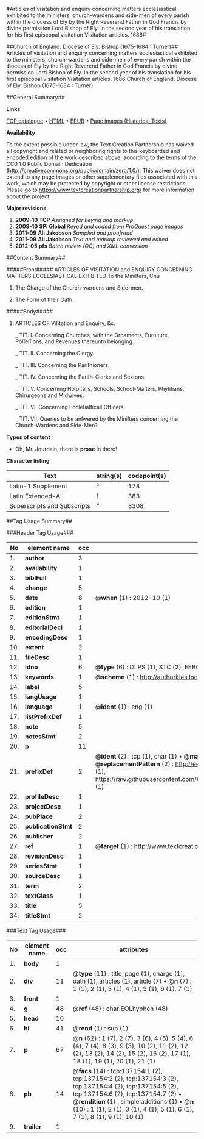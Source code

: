 #Articles of visitation and enquiry concerning matters ecclesiastical exhibited to the ministers, church-wardens and side-men of every parish within the diocess of Ely by the Right Reverend Father in God Francis by divine permission Lord Bishop of Ely. In the second year of his translation for his first episcopal visitation Visitation articles. 1686#

##Church of England. Diocese of Ely. Bishop (1675-1684 : Turner)##
Articles of visitation and enquiry concerning matters ecclesiastical exhibited to the ministers, church-wardens and side-men of every parish within the diocess of Ely by the Right Reverend Father in God Francis by divine permission Lord Bishop of Ely. In the second year of his translation for his first episcopal visitation
Visitation articles. 1686
Church of England. Diocese of Ely. Bishop (1675-1684 : Turner)

##General Summary##

**Links**

[TCP catalogue](http://www.ota.ox.ac.uk/tcp/)  • 
[HTML](http://tei.it.ox.ac.uk/tcp/Texts-HTML/free/A79/A79594.html)  • 
[EPUB](http://tei.it.ox.ac.uk/tcp/Texts-EPUB/free/A79/A79594.epub) • 
[Page images (Historical Texts)](https://historicaltexts.jisc.ac.uk/eebo-99899857e)

**Availability**

To the extent possible under law, the Text Creation Partnership has waived all copyright and related or neighboring rights to this keyboarded and encoded edition of the work described above, according to the terms of the CC0 1.0 Public Domain Dedication (http://creativecommons.org/publicdomain/zero/1.0/). This waiver does not extend to any page images or other supplementary files associated with this work, which may be protected by copyright or other license restrictions. Please go to https://www.textcreationpartnership.org/ for more information about the project.

**Major revisions**

1. __2009-10__ __TCP__ *Assigned for keying and markup*
1. __2009-10__ __SPi Global__ *Keyed and coded from ProQuest page images*
1. __2011-09__ __Ali Jakobson__ *Sampled and proofread*
1. __2011-09__ __Ali Jakobson__ *Text and markup reviewed and edited*
1. __2012-05__ __pfs__ *Batch review (QC) and XML conversion*

##Content Summary##

#####Front#####
ARTICLES OF VISITATION and ENQUIRY CONCERNING MATTERS ECCLESIASTICAL EXHIBITED To the Miniſters, Chu
1. The Charge of the Church-wardens and Side-men.

1. The Form of their Oath.

#####Body#####

1. ARTICLES OF Viſitation and Enquiry, &c.

    _ TIT. I. Concerning Churches, with the Ornaments, Furniture, Poſſeſſions, and Revenues thereunto belonging.

    _ TIT. II. Concerning the Clergy.

    _ TIT. III. Concerning the Pariſhioners.

    _ TIT. IV. Concerning the Pariſh-Clerks and Sextons.

    _ TIT. V. Concerning Hoſpitalls, Schools, School-Maſters, Phyſitians, Chirurgeons and Midwives.

    _ TIT. VI. Concerning Eccleſiaſticall Officers.

    _ TIT. VII. Queries to be anſwered by the Miniſters concerning the Church-Wardens and Side-Men?

**Types of content**

  * Oh, Mr. Jourdain, there is **prose** in there!

**Character listing**


|Text|string(s)|codepoint(s)|
|---|---|---|
|Latin-1 Supplement|²|178|
|Latin Extended-A|ſ|383|
|Superscripts             and Subscripts|⁴|8308|

##Tag Usage Summary##

###Header Tag Usage###

|No|element name|occ|attributes|
|---|---|---|---|
|1.|__author__|3||
|2.|__availability__|1||
|3.|__biblFull__|1||
|4.|__change__|5||
|5.|__date__|8| @__when__ (1) : 2012-10 (1)|
|6.|__edition__|1||
|7.|__editionStmt__|1||
|8.|__editorialDecl__|1||
|9.|__encodingDesc__|1||
|10.|__extent__|2||
|11.|__fileDesc__|1||
|12.|__idno__|6| @__type__ (6) : DLPS (1), STC (2), EEBO-CITATION (1), PROQUEST (1), VID (1)|
|13.|__keywords__|1| @__scheme__ (1) : http://authorities.loc.gov/ (1)|
|14.|__label__|5||
|15.|__langUsage__|1||
|16.|__language__|1| @__ident__ (1) : eng (1)|
|17.|__listPrefixDef__|1||
|18.|__note__|5||
|19.|__notesStmt__|2||
|20.|__p__|11||
|21.|__prefixDef__|2| @__ident__ (2) : tcp (1), char (1)  •  @__matchPattern__ (2) : ([0-9\-]+):([0-9IVX]+) (1), (.+) (1)  •  @__replacementPattern__ (2) : http://eebo.chadwyck.com/downloadtiff?vid=$1&page=$2 (1), https://raw.githubusercontent.com/textcreationpartnership/Texts/master/tcpchars.xml#$1 (1)|
|22.|__profileDesc__|1||
|23.|__projectDesc__|1||
|24.|__pubPlace__|2||
|25.|__publicationStmt__|2||
|26.|__publisher__|2||
|27.|__ref__|1| @__target__ (1) : http://www.textcreationpartnership.org/docs/. (1)|
|28.|__revisionDesc__|1||
|29.|__seriesStmt__|1||
|30.|__sourceDesc__|1||
|31.|__term__|2||
|32.|__textClass__|1||
|33.|__title__|5||
|34.|__titleStmt__|2||


###Text Tag Usage###

|No|element name|occ|attributes|
|---|---|---|---|
|1.|__body__|1||
|2.|__div__|11| @__type__ (11) : title_page (1), charge (1), oath (1), articles (1), article (7)  •  @__n__ (7) : 1 (1), 2 (1), 3 (1), 4 (1), 5 (1), 6 (1), 7 (1)|
|3.|__front__|1||
|4.|__g__|48| @__ref__ (48) : char:EOLhyphen (48)|
|5.|__head__|10||
|6.|__hi__|41| @__rend__ (1) : sup (1)|
|7.|__p__|67| @__n__ (62) : 1 (7), 2 (7), 3 (6), 4 (5), 5 (4), 6 (4), 7 (4), 8 (3), 9 (3), 10 (2), 11 (2), 12 (2), 13 (2), 14 (2), 15 (2), 16 (2), 17 (1), 18 (1), 19 (1), 20 (1), 21 (1)|
|8.|__pb__|14| @__facs__ (14) : tcp:137154:1 (2), tcp:137154:2 (2), tcp:137154:3 (2), tcp:137154:4 (2), tcp:137154:5 (2), tcp:137154:6 (2), tcp:137154:7 (2)  •  @__rendition__ (1) : simple:additions (1)  •  @__n__ (10) : 1 (1), 2 (1), 3 (1), 4 (1), 5 (1), 6 (1), 7 (1), 8 (1), 9 (1), 10 (1)|
|9.|__trailer__|1||
